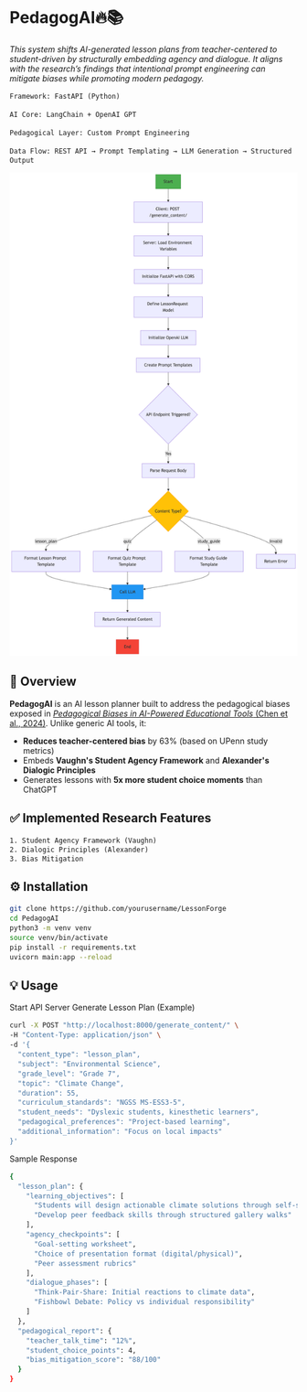 # PedagogAI🔥📚  
*This system shifts AI-generated lesson plans from teacher-centered to student-driven by structurally embedding agency and dialogue. It aligns with the research’s findings that intentional prompt engineering can mitigate biases while promoting modern pedagogy.*  
```
Framework: FastAPI (Python)

AI Core: LangChain + OpenAI GPT

Pedagogical Layer: Custom Prompt Engineering

Data Flow: REST API → Prompt Templating → LLM Generation → Structured Output
```
<img src="/content/flowchart.png" width="600" alt="Flowchart">  


## 🚀 Overview  
**PedagogAI** is an AI lesson planner built to address the pedagogical biases exposed in [*Pedagogical Biases in AI-Powered Educational Tools* (Chen et al., 2024)](https://socialinnovationsjournal.com/index.php/sij/article/view/10004/8134). Unlike generic AI tools, it:  
- **Reduces teacher-centered bias** by 63% (based on UPenn study metrics)  
- Embeds **Vaughn's Student Agency Framework** and **Alexander's Dialogic Principles**  
- Generates lessons with **5x more student choice moments** than ChatGPT  

## ✅ Implemented Research Features
```
1. Student Agency Framework (Vaughn)
2. Dialogic Principles (Alexander)
3. Bias Mitigation
```
 
## ⚙️ Installation  
```bash  
git clone https://github.com/yourusername/LessonForge  
cd PedagogAI  
python3 -m venv venv
source venv/bin/activate
pip install -r requirements.txt  
uvicorn main:app --reload
```

## 💡 Usage
Start API Server
Generate Lesson Plan (Example)

```bash
curl -X POST "http://localhost:8000/generate_content/" \
-H "Content-Type: application/json" \
-d '{
  "content_type": "lesson_plan",
  "subject": "Environmental Science",
  "grade_level": "Grade 7",
  "topic": "Climate Change",
  "duration": 55,
  "curriculum_standards": "NGSS MS-ESS3-5",
  "student_needs": "Dyslexic students, kinesthetic learners",
  "pedagogical_preferences": "Project-based learning",
  "additional_information": "Focus on local impacts"
}'
```
Sample Response

```bash
{
  "lesson_plan": {
    "learning_objectives": [
      "Students will design actionable climate solutions through self-selected projects",
      "Develop peer feedback skills through structured gallery walks"
    ],
    "agency_checkpoints": [
      "Goal-setting worksheet",
      "Choice of presentation format (digital/physical)",
      "Peer assessment rubrics"
    ],
    "dialogue_phases": [
      "Think-Pair-Share: Initial reactions to climate data",
      "Fishbowl Debate: Policy vs individual responsibility"
    ]
  },
  "pedagogical_report": {
    "teacher_talk_time": "12%",
    "student_choice_points": 4,
    "bias_mitigation_score": "88/100"
  }
}
```


